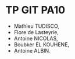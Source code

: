 # TP GIT PA10

- Mathieu TUDISCO,
- Flore de Lasteyrie,
- Antoine NICOLAS,
- Boubker EL KOUHENE,
- Antoine ALBIN.

